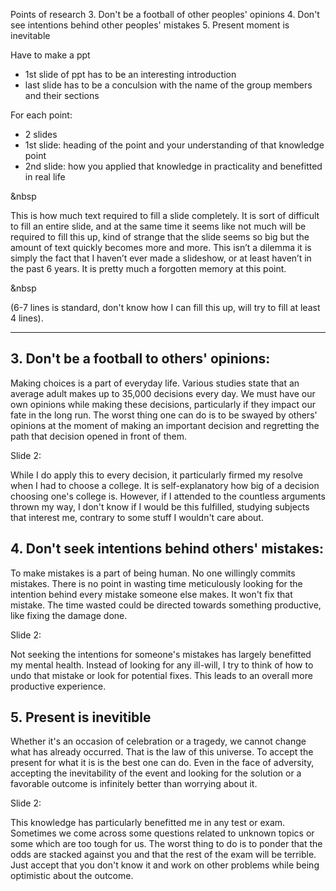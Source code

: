 Points of research
3. Don't be a football of other peoples' opinions
4. Don't see intentions behind other peoples' mistakes
5. Present moment is inevitable

Have to make a ppt
- 1st slide of ppt has to be an interesting introduction
- last slide has to be a conculsion with the name of the group members and their sections

For each point: 
- 2 slides
- 1st slide: heading of the point and your understanding of that knowledge point
- 2nd slide: how you applied that knowledge in practicality and benefitted in real life

&nbsp

This is how much text required to fill a slide completely. It is sort of difficult to fill an entire slide, and at the same time it seems like not much will be required to fill this up, kind of strange that the slide seems so big but the amount of text quickly becomes more and more. This isn’t a dilemma it is simply the fact that I haven’t ever made a slideshow, or at least haven’t in the past 6 years. It is pretty much a forgotten memory at this point.

&nbsp

(6-7 lines is standard, don't know how I can fill this up, will try to fill at least 4 lines).

---- 

## 3. Don't be a football to others' opinions:

Making choices is a part of everyday life. Various studies state that an average adult makes up to 35,000 decisions every day. We must have our own opinions while making these decisions, particularly if they impact our fate in the long run. The worst thing one can do is to be swayed by others' opinions at the moment of making an important decision and regretting the path that decision opened in front of them.

Slide 2:

While I do apply this to every decision, it particularly firmed my resolve when I had to choose a college. It is self-explanatory how big of a decision choosing one's college is. However, if I attended to the countless arguments thrown my way, I don't know if I would be this fulfilled, studying subjects that interest me, contrary to some stuff I wouldn't care about.


## 4.  Don't seek intentions behind others' mistakes: 

To make mistakes is a part of being human. No one willingly commits mistakes. There is no point in wasting time meticulously looking for the intention behind every mistake someone else makes. It won't fix that mistake. The time wasted could be directed towards something productive, like fixing the damage done.

Slide 2: 

Not seeking the intentions for someone's mistakes has largely benefitted my mental health. Instead of looking for any ill-will, I try to think of how to undo that mistake or look for potential fixes. This leads to an overall more productive experience.

## 5. Present is inevitible

Whether it's an occasion of celebration or a tragedy, we cannot change what has already occurred. That is the law of this universe. To accept the present for what it is is the best one can do. Even in the face of adversity, accepting the inevitability of the event and looking for the solution or a favorable outcome is infinitely better than worrying about it. 

Slide 2:

This knowledge has particularly benefitted me in any test or exam. Sometimes we come across some questions related to unknown topics or some which are too tough for us. The worst thing to do is to ponder that the odds are stacked against you and that the rest of the exam will be terrible. Just accept that you don't know it and work on other problems while being optimistic about the outcome.